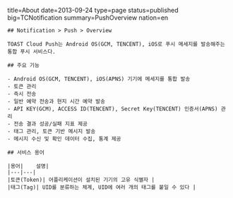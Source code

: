 title=About
date=2013-09-24
type=page
status=published
big=TCNotification
summary=PushOverview
nation=en
~~~~~~
## Notification > Push > Overview

TOAST Cloud Push는 Android OS(GCM, TENCENT), iOS로 푸시 메세지를 발송해주는 통합 푸시 서비스다.

## 주요 기능

- Android OS(GCM, TENCENT), iOS(APNS) 기기에 메세지를 통합 발송
- 토큰 관리
- 즉시 전송
- 일반 예약 전송과 현지 시간 예약 발송
- API KEY(GCM), ACCESS ID(TENCENT), Secret Key(TENCENT) 인증서(APNS) 관리
- 전송 결과 성공/실패 지표 제공
- 태그 관리, 토큰 기반 메시지 발송
- 메시지 수신 및 확인 데이터 수집, 통계 제공

## 서비스 용어

|용어|	설명|
|---|---|
|토큰(Token)|	어플리케이션이 설치된 기기의 고유 식별자 |
|태그(Tag)| UID를 분류하는 체계, UID에 여러 개의 태그를 붙일 수 있다 |
